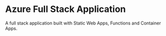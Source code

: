 # Azure Full Stack Application

A full stack application built with Static Web Apps, Functions and Container Apps.

